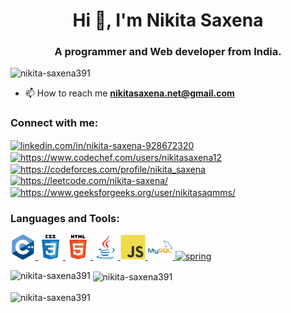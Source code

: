 <h1 align="center">Hi 👋, I'm Nikita Saxena</h1>
<h3 align="center">A programmer and Web developer from India.</h3>

<p align="left"> <img src="https://komarev.com/ghpvc/?username=nikita-saxena391&label=Profile%20views&color=0e75b6&style=flat" alt="nikita-saxena391" /> </p>

- 📫 How to reach me **nikitasaxena.net@gmail.com**

<h3 align="left">Connect with me:</h3>
<p align="left">
<a href="www.linkedin.com/in/nikita-saxena-928672320" target="blank"><img align="center" src="https://raw.githubusercontent.com/rahuldkjain/github-profile-readme-generator/master/src/images/icons/Social/linked-in-alt.svg" alt="linkedin.com/in/nikita-saxena-928672320" height="30" width="40" /></a>
<a href="https://www.codechef.com/users/https://www.codechef.com/users/nikitasaxena12" target="blank"><img align="center" src="https://cdn.jsdelivr.net/npm/simple-icons@3.1.0/icons/codechef.svg" alt="https://www.codechef.com/users/nikitasaxena12" height="30" width="40" /></a>
<a href="https://codeforces.com/profile/https://codeforces.com/profile/nikita_saxena" target="blank"><img align="center" src="https://raw.githubusercontent.com/rahuldkjain/github-profile-readme-generator/master/src/images/icons/Social/codeforces.svg" alt="https://codeforces.com/profile/nikita_saxena" height="30" width="40" /></a>
<a href="https://www.leetcode.com/https://leetcode.com/nikita-saxena/" target="blank"><img align="center" src="https://raw.githubusercontent.com/rahuldkjain/github-profile-readme-generator/master/src/images/icons/Social/leet-code.svg" alt="https://leetcode.com/nikita-saxena/" height="30" width="40" /></a>
<a href="https://auth.geeksforgeeks.org/user/https://www.geeksforgeeks.org/user/nikitasaqmms/" target="blank"><img align="center" src="https://raw.githubusercontent.com/rahuldkjain/github-profile-readme-generator/master/src/images/icons/Social/geeks-for-geeks.svg" alt="https://www.geeksforgeeks.org/user/nikitasaqmms/" height="30" width="40" /></a>
</p>

<h3 align="left">Languages and Tools:</h3>
<p align="left"> <a href="https://www.w3schools.com/cpp/" target="_blank" rel="noreferrer"> <img src="https://raw.githubusercontent.com/devicons/devicon/master/icons/cplusplus/cplusplus-original.svg" alt="cplusplus" width="40" height="40"/> </a> <a href="https://www.w3schools.com/css/" target="_blank" rel="noreferrer"> <img src="https://raw.githubusercontent.com/devicons/devicon/master/icons/css3/css3-original-wordmark.svg" alt="css3" width="40" height="40"/> </a> <a href="https://www.w3.org/html/" target="_blank" rel="noreferrer"> <img src="https://raw.githubusercontent.com/devicons/devicon/master/icons/html5/html5-original-wordmark.svg" alt="html5" width="40" height="40"/> </a> <a href="https://www.java.com" target="_blank" rel="noreferrer"> <img src="https://raw.githubusercontent.com/devicons/devicon/master/icons/java/java-original.svg" alt="java" width="40" height="40"/> </a> <a href="https://developer.mozilla.org/en-US/docs/Web/JavaScript" target="_blank" rel="noreferrer"> <img src="https://raw.githubusercontent.com/devicons/devicon/master/icons/javascript/javascript-original.svg" alt="javascript" width="40" height="40"/> </a> <a href="https://www.mysql.com/" target="_blank" rel="noreferrer"> <img src="https://raw.githubusercontent.com/devicons/devicon/master/icons/mysql/mysql-original-wordmark.svg" alt="mysql" width="40" height="40"/> </a> <a href="https://spring.io/" target="_blank" rel="noreferrer"> <img src="https://www.vectorlogo.zone/logos/springio/springio-icon.svg" alt="spring" width="40" height="40"/> </a> </p>

<p><img align="left" src="https://github-readme-stats.vercel.app/api/top-langs?username=nikita-saxena391&show_icons=true&locale=en&layout=compact" alt="nikita-saxena391" /></p>

<p>&nbsp;<img align="center" src="https://github-readme-stats.vercel.app/api?username=nikita-saxena391&show_icons=true&locale=en" alt="nikita-saxena391" /></p>

<p><img align="center" src="https://github-readme-streak-stats.herokuapp.com/?user=nikita-saxena391&" alt="nikita-saxena391" /></p>

